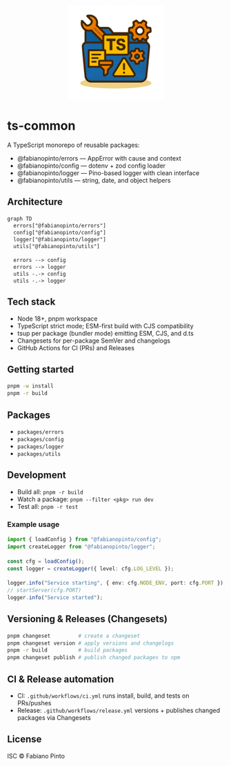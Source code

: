 <p align="center">
  <img src="./docs/assets/ts-common.png" alt="ts-common" width="220" />
</p>

# ts-common

A TypeScript monorepo of reusable packages:

- @fabianopinto/errors — AppError with cause and context
- @fabianopinto/config — dotenv + zod config loader
- @fabianopinto/logger — Pino-based logger with clean interface
- @fabianopinto/utils — string, date, and object helpers

## Architecture

```mermaid
graph TD
  errors["@fabianopinto/errors"]
  config["@fabianopinto/config"]
  logger["@fabianopinto/logger"]
  utils["@fabianopinto/utils"]

  errors --> config
  errors --> logger
  utils -.-> config
  utils -.-> logger
```

## Tech stack

- Node 18+, pnpm workspace
- TypeScript strict mode; ESM-first build with CJS compatibility
- tsup per package (bundler mode) emitting ESM, CJS, and d.ts
- Changesets for per-package SemVer and changelogs
- GitHub Actions for CI (PRs) and Releases

## Getting started

```bash
pnpm -w install
pnpm -r build
```

## Packages

- `packages/errors`
- `packages/config`
- `packages/logger`
- `packages/utils`

## Development

- Build all: `pnpm -r build`
- Watch a package: `pnpm --filter <pkg> run dev`
- Test all: `pnpm -r test`

### Example usage

```ts
import { loadConfig } from "@fabianopinto/config";
import createLogger from "@fabianopinto/logger";

const cfg = loadConfig();
const logger = createLogger({ level: cfg.LOG_LEVEL });

logger.info("Service starting", { env: cfg.NODE_ENV, port: cfg.PORT });
// startServer(cfg.PORT)
logger.info("Service started");
```

## Versioning & Releases (Changesets)

```bash
pnpm changeset         # create a changeset
pnpm changeset version # apply versions and changelogs
pnpm -r build          # build packages
pnpm changeset publish # publish changed packages to npm
```

## CI & Release automation

- CI: `.github/workflows/ci.yml` runs install, build, and tests on PRs/pushes
- Release: `.github/workflows/release.yml` versions + publishes changed packages via Changesets

## License

ISC © Fabiano Pinto
